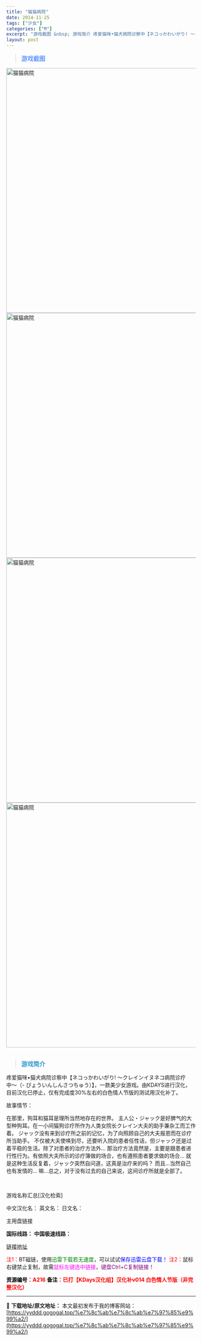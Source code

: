 ```yaml
---
title: "猫猫病院"
date: 2014-11-25
tags: ["少女"]
categories: ["M"]
excerpt: "游戏截图 &nbsp; 游戏简介 疼爱猫咪•猫犬病院诊察中【ネコっかわいがり! 〜クレインイヌネコ病院诊疗中〜（- びょういんしんさつちゅう）】，一款美少女游戏。由KDAYS进行汉化，目前汉化已停止，仅有完成度30%左右的白色情人节版的测试用汉化补丁。 故事情节： 在那里，狗耳和猫耳是理所当然地存在&hellip;"
layout: post
---
```


<div>
<blockquote><b><span style="font-size: 12pt; color: #6699ff;">游戏截图</span></b></blockquote>
<div><img title="点击放大" src="https://yyddd.gogogal.top/wp-content/uploads/2025/04/20250430_6811e914ba2a3.webp" alt="猫猫病院" width="650" /></div>
<div><img title="点击放大" src="https://yyddd.gogogal.top/wp-content/uploads/2025/04/20250430_6811e9160897c.webp" alt="猫猫病院" width="650" /></div>
<div><img title="点击放大" src="https://yyddd.gogogal.top/wp-content/uploads/2025/04/20250430_6811e91758120.webp" alt="猫猫病院" width="650" /></div>
<div><img title="点击放大" src="https://yyddd.gogogal.top/wp-content/uploads/2025/04/20250430_6811e91957597.webp" alt="猫猫病院" width="650" /></div>
&nbsp;
<blockquote><b><span style="font-size: 12pt; color: #3399cc;">游戏简介</span></b></blockquote>
<div>疼爱猫咪•猫犬病院诊察中【ネコっかわいがり! 〜クレインイヌネコ病院诊疗中〜（- びょういんしんさつちゅう）】，一款美少女游戏。由KDAYS进行汉化，目前汉化已停止，仅有完成度30%左右的白色情人节版的测试用汉化补丁。

故事情节：

在那里，狗耳和猫耳是理所当然地存在的世界。
主人公・ジャック是好脾气的大型种狗耳。在一小间猫狗诊疗所作为人类女院长クレイン大夫的助手兼杂工而工作着。
ジャック没有来到诊疗所之前的记忆，为了向照顾自己的大夫报恩而在诊疗所当助手。
不仅被大夫使唤到尽，还要听入院的患者任性话，但ジャック还是过着平稳的生活。除了对患者的治疗方法外…
那治疗方法竟然是，主要是跟患者进行性行为。有依照大夫所示的诊疗簿做的场合，也有遵照患者要求做的场合…
就是这种生活反复着，ジャック突然自问道，这真是治疗来的吗？
而且…当然自己也有发情的…
嘛…总之，对于没有过去的自己来说，这间诊疗所就是全部了。</div>
&nbsp;

游戏名称汇总[汉化检索]

中文汉化名：
英文名：
日文名：
</div>
<div class="panel panel-primary">
<div class="panel-heading">主用盘链接</div>
<div class="panel-body">

<b>国际线路：</b>
<b>中国极速线路：</b>

<!--wechatfans start-->

<a href="https://pan.xunlei.com/s/VORqEi593oHLF0whUbBa9AnmA1?pwd=hfsa#">链接地址</a>

<!--wechatfans end-->
<span style="color: #ff0000;">注1：</span>BT磁链，使用<span style="color: #008000;">迅雷下载若无速度</span>，可以试试<span style="color: #0000ff;">保存迅雷云盘下载！</span>
<span style="color: #ff0000;">注2：</span>鼠标右键禁止复制，故需<span style="color: #ff00ff;">鼠标左键选中链接</span>，<span style="color: #800080;">键盘Ctrl+C复制链接！</span>

</div>
<div class="panel-footer"><span style="color: #ff0000;"><b><span style="color: #000000;">资源编号</span>：A216</b></span>
<span style="color: #ff0000;"><b><span style="color: #000000;">备注</span>：已打【KDays汉化组】汉化补v014 白色情人节版（非完整汉化）</b></span></div>
</div>

---
📖 **下载地址/原文地址：** 本文最初发布于我的博客网站：[https://yyddd.gogogal.top/%e7%8c%ab%e7%8c%ab%e7%97%85%e9%99%a2/](https://yyddd.gogogal.top/%e7%8c%ab%e7%8c%ab%e7%97%85%e9%99%a2/)
